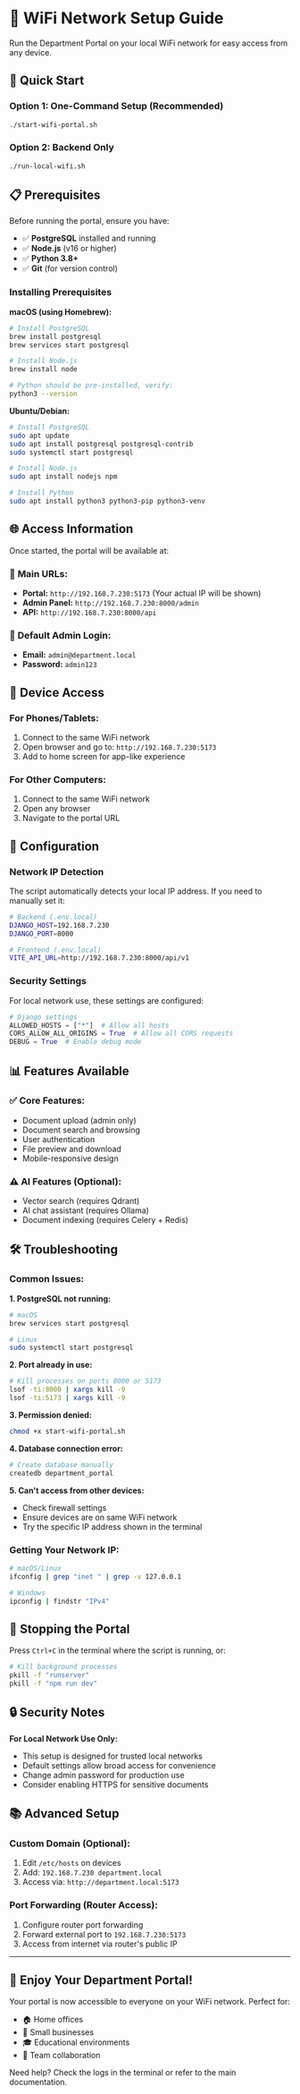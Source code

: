 # 📶 WiFi Network Setup Guide

Run the Department Portal on your local WiFi network for easy access from any device.

## 🚀 Quick Start

### Option 1: One-Command Setup (Recommended)
```bash
./start-wifi-portal.sh
```

### Option 2: Backend Only
```bash
./run-local-wifi.sh
```

## 📋 Prerequisites

Before running the portal, ensure you have:

- ✅ **PostgreSQL** installed and running
- ✅ **Node.js** (v16 or higher)
- ✅ **Python 3.8+**
- ✅ **Git** (for version control)

### Installing Prerequisites

**macOS (using Homebrew):**
```bash
# Install PostgreSQL
brew install postgresql
brew services start postgresql

# Install Node.js
brew install node

# Python should be pre-installed, verify:
python3 --version
```

**Ubuntu/Debian:**
```bash
# Install PostgreSQL
sudo apt update
sudo apt install postgresql postgresql-contrib
sudo systemctl start postgresql

# Install Node.js
sudo apt install nodejs npm

# Install Python
sudo apt install python3 python3-pip python3-venv
```

## 🌐 Access Information

Once started, the portal will be available at:

### 📱 **Main URLs:**
- **Portal:** `http://192.168.7.230:5173` (Your actual IP will be shown)
- **Admin Panel:** `http://192.168.7.230:8000/admin`
- **API:** `http://192.168.7.230:8000/api`

### 👤 **Default Admin Login:**
- **Email:** `admin@department.local`
- **Password:** `admin123`

## 📱 Device Access

### For Phones/Tablets:
1. Connect to the same WiFi network
2. Open browser and go to: `http://192.168.7.230:5173`
3. Add to home screen for app-like experience

### For Other Computers:
1. Connect to the same WiFi network
2. Open any browser
3. Navigate to the portal URL

## 🔧 Configuration

### Network IP Detection
The script automatically detects your local IP address. If you need to manually set it:

```bash
# Backend (.env.local)
DJANGO_HOST=192.168.7.230
DJANGO_PORT=8000

# Frontend (.env.local)
VITE_API_URL=http://192.168.7.230:8000/api/v1
```

### Security Settings
For local network use, these settings are configured:

```python
# Django settings
ALLOWED_HOSTS = ["*"]  # Allow all hosts
CORS_ALLOW_ALL_ORIGINS = True  # Allow all CORS requests
DEBUG = True  # Enable debug mode
```

## 📊 Features Available

### ✅ **Core Features:**
- Document upload (admin only)
- Document search and browsing
- User authentication
- File preview and download
- Mobile-responsive design

### ⚠️ **AI Features (Optional):**
- Vector search (requires Qdrant)
- AI chat assistant (requires Ollama)
- Document indexing (requires Celery + Redis)

## 🛠️ Troubleshooting

### Common Issues:

**1. PostgreSQL not running:**
```bash
# macOS
brew services start postgresql

# Linux
sudo systemctl start postgresql
```

**2. Port already in use:**
```bash
# Kill processes on ports 8000 or 5173
lsof -ti:8000 | xargs kill -9
lsof -ti:5173 | xargs kill -9
```

**3. Permission denied:**
```bash
chmod +x start-wifi-portal.sh
```

**4. Database connection error:**
```bash
# Create database manually
createdb department_portal
```

**5. Can't access from other devices:**
- Check firewall settings
- Ensure devices are on same WiFi network
- Try the specific IP address shown in the terminal

### Getting Your Network IP:
```bash
# macOS/Linux
ifconfig | grep "inet " | grep -v 127.0.0.1

# Windows
ipconfig | findstr "IPv4"
```

## 🛑 Stopping the Portal

Press `Ctrl+C` in the terminal where the script is running, or:

```bash
# Kill background processes
pkill -f "runserver"
pkill -f "npm run dev"
```

## 🔒 Security Notes

**For Local Network Use Only:**
- This setup is designed for trusted local networks
- Default settings allow broad access for convenience
- Change admin password for production use
- Consider enabling HTTPS for sensitive documents

## 📚 Advanced Setup

### Custom Domain (Optional):
1. Edit `/etc/hosts` on devices
2. Add: `192.168.7.230 department.local`
3. Access via: `http://department.local:5173`

### Port Forwarding (Router Access):
1. Configure router port forwarding
2. Forward external port to `192.168.7.230:5173`
3. Access from internet via router's public IP

---

## 🎉 Enjoy Your Department Portal!

Your portal is now accessible to everyone on your WiFi network. Perfect for:
- 🏠 Home offices
- 🏢 Small businesses  
- 🎓 Educational environments
- 👥 Team collaboration

Need help? Check the logs in the terminal or refer to the main documentation. 